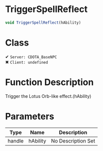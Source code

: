 # TriggerSpellReflect
```js
void TriggerSpellReflect(hAbility)
```
# Class
✔ `Server: CDOTA_BaseNPC`  
✖ `Client: undefined`  

# Function Description
Trigger the Lotus Orb-like effect.(hAbility)
# Parameters
Type|Name|Description
--|--|--
handle|hAbility|No Description Set
